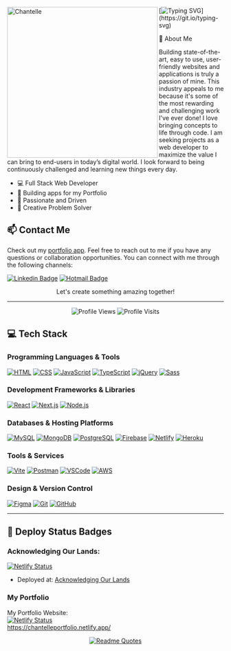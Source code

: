 <div>
<img align="left" max-width="35%" height="350" alt="Chantelle" src="https://user-images.githubusercontent.com/82847249/147374702-96d6f42e-6b10-4b39-b9fe-eae6d68d9a41.jpg"/>

[![Typing SVG](https://readme-typing-svg.herokuapp.com/?lines=Welcome+to+my+GitHub;I'm+Chantelle.)](https://git.io/typing-svg)
  
👋 About Me

Building state-of-the-art, easy to use, user-friendly websites and applications is truly a passion of mine. This industry appeals to me because it's some of the most rewarding and challenging work I've ever done! I love bringing concepts to life through code. I am seeking projects as a web developer to maximize the value I can bring to end-users in today’s digital world. I look forward to being continuously challenged and learning new things every day.
  * 💻 Full Stack Web Developer
  * 📱 Building apps for my Portfolio
  * 🚀 Passionate and Driven
  * 🌟 Creative Problem Solver

</div>

## 📫 Contact Me 

Check out my [portfolio app](https://chantelleportfolio.netlify.app/). Feel free to reach out to me if you have any questions or collaboration opportunities. You can connect with me through the following channels:

[![Linkedin Badge](https://img.shields.io/badge/-LinkedIn-blue?style=flat-square&logo=Linkedin&logoColor=white)](https://www.linkedin.com/in/chantellepasceri)
[![Hotmail Badge](https://img.shields.io/badge/-Hotmail-0078D4?style=flat-square&logo=microsoft-outlook&logoColor=white)](mailto:mrspasceri@hotmail.com)

<p align="center">Let's create something amazing together!</p>

---

<p align="center">
  <img src="https://komarev.com/ghpvc/?username=bella77-69&style=plastic&label=Views" alt="Profile Views">
  <img src="https://badges.pufler.dev/visits/bella77-69/bella77-69?color=black&logo=github" alt="Profile Visits">
</p>

## :computer: Tech Stack 

### Programming Languages & Tools
[![HTML](https://skillicons.dev/icons?i=html)](https://skillicons.dev) [![CSS](https://skillicons.dev/icons?i=css)](https://skillicons.dev) [![JavaScript](https://skillicons.dev/icons?i=javascript)](https://skillicons.dev) [![TypeScript](https://skillicons.dev/icons?i=typescript)](https://skillicons.dev) [![jQuery](https://skillicons.dev/icons?i=jquery)](https://skillicons.dev) [![Sass](https://skillicons.dev/icons?i=sass)](https://skillicons.dev)

### Development Frameworks & Libraries
[![React](https://skillicons.dev/icons?i=react)](https://skillicons.dev) [![Next.js](https://skillicons.dev/icons?i=nextjs)](https://skillicons.dev) [![Node.js](https://skillicons.dev/icons?i=nodejs)](https://skillicons.dev)

### Databases & Hosting Platforms
[![MySQL](https://skillicons.dev/icons?i=mysql)](https://skillicons.dev) [![MongoDB](https://skillicons.dev/icons?i=mongodb)](https://skillicons.dev) [![PostgreSQL](https://skillicons.dev/icons?i=postgresql)](https://skillicons.dev) [![Firebase](https://skillicons.dev/icons?i=firebase)](https://skillicons.dev) [![Netlify](https://skillicons.dev/icons?i=netlify)](https://skillicons.dev) [![Heroku](https://skillicons.dev/icons?i=heroku)](https://skillicons.dev)

### Tools & Services
[![Vite](https://skillicons.dev/icons?i=vite)](https://skillicons.dev) [![Postman](https://skillicons.dev/icons?i=postman)](https://skillicons.dev) [![VSCode](https://skillicons.dev/icons?i=vscode)](https://skillicons.dev) [![AWS](https://skillicons.dev/icons?i=aws)](https://skillicons.dev)

### Design & Version Control
[![Figma](https://skillicons.dev/icons?i=figma)](https://skillicons.dev) [![Git](https://skillicons.dev/icons?i=git)](https://skillicons.dev) [![GitHub](https://skillicons.dev/icons?i=github)](https://skillicons.dev)

---

## :rocket: Deploy Status Badges

### Acknowledging Our Lands:
[![Netlify Status](https://api.netlify.com/api/v1/badges/a4d4c259-9f38-4a11-94d3-5284fde9925c/deploy-status)](https://app.netlify.com/sites/acknowledging-our-lands/deploys)
- Deployed at: [Acknowledging Our Lands](https://land-acknowledgement.vercel.app/)

### My Portfolio

My Portfolio Website: </br>
[![Netlify Status](https://api.netlify.com/api/v1/badges/4f3b43bd-9cdf-4c46-b734-825f15464481/deploy-status)](https://app.netlify.com/sites/chantelleportfolio/deploys) </br >
https://chantelleportfolio.netlify.app/

<div align="center">

[![Readme Quotes](https://quotes-github-readme.vercel.app/api?type=horizontal&theme=dark)](https://github.com/piyushsuthar/github-readme-quotes)

</div>

